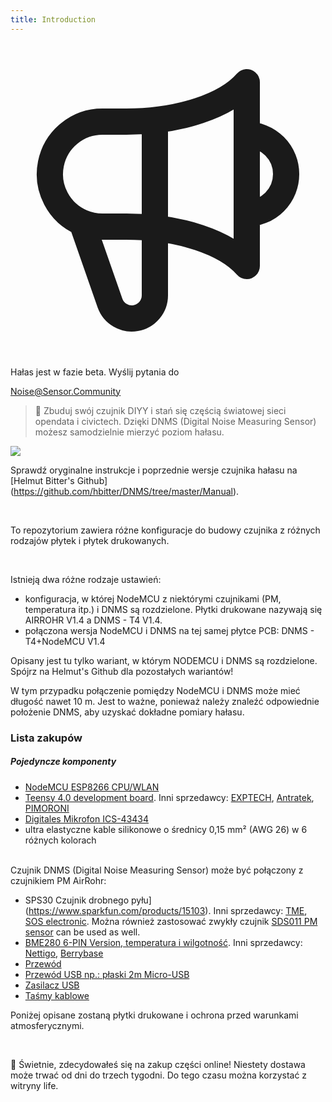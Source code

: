 ```yaml
---
title: Introduction
---
```

 
  <div class="max-w-screen-xl mx-auto pb-5">
    <div class="p-2 rounded-lg bg-indigo-100 shadow-lg sm:p-3">
    <div class="flex items-center">
          <span class="p-2 rounded-lg bg-indigo-500">
            <svg class="h-8 w-8 text-white" fill="none" viewBox="0 0 24 24" stroke="currentColor">
              <path stroke-linecap="round" stroke-linejoin="round" stroke-width="2" d="M11 5.882V19.24a1.76 1.76 0 01-3.417.592l-2.147-6.15M18 13a3 3 0 100-6M5.436 13.683A4.001 4.001 0 017 6h1.832c4.1 0 7.625-1.234 9.168-3v14c-1.543-1.766-5.067-3-9.168-3H7a3.988 3.988 0 01-1.564-.317z" />
            </svg>
          </span>
        <div class="flex-wrap flex">
          <p class="pt-1 text-indigo-700 font-medium">
              Hałas jest w fazie beta. Wyślij pytania do</p></p>
        <a href="mailto:Noise@Sensor.Community" class="ml-1 font-medium underline text-white hover:text-yellow-600">
                Noise@Sensor.Community</a>
        </div>
    </div>
  </div>
</div>


> 🚧 Zbuduj swój czujnik DIYY i stań się częścią światowej sieci opendata i civictech. Dzięki DNMS (Digital Noise Measuring Sensor) możesz samodzielnie mierzyć poziom hałasu.

 <img src="../docs/dnms/dnms-noise-measuring-sensor-kit.jpg" style="display: block; margin: 1em 0" loading="lazy"/>


Sprawdź oryginalne instrukcje i poprzednie wersje czujnika hałasu na [Helmut Bitter's Github] (https://github.com/hbitter/DNMS/tree/master/Manual).

<br>

To repozytorium zawiera różne konfiguracje do budowy czujnika z różnych rodzajów płytek i płytek drukowanych.
 
 <br>
 
 Istnieją dwa różne rodzaje ustawień:
 
* konfiguracja, w której NodeMCU z niektórymi czujnikami (PM, temperatura itp.) i DNMS są rozdzielone. Płytki drukowane nazywają się AIRROHR V1.4 a DNMS - T4 V1.4.
* połączona wersja NodeMCU i DNMS na tej samej płytce PCB: DNMS - T4+NodeMCU V1.4
  
 Opisany jest tu tylko wariant, w którym NODEMCU i DNMS są rozdzielone. Spójrz na Helmut's Github dla pozostałych wariantów!
 
  W tym przypadku połączenie pomiędzy NodeMCU i DNMS może mieć długość nawet 10 m. Jest to ważne, ponieważ należy znaleźć odpowiednie położenie DNMS, aby uzyskać dokładne pomiary hałasu.

### Lista zakupów

##### Pojedyncze komponenty
* [NodeMCU ESP8266 CPU/WLAN](https://www.aliexpress.com/wholesale?groupsort=1&SortType=price_asc&SearchText=nodemcu+v3+esp8266+ch340)
* [Teensy 4.0 development board](https://www.pjrc.com/store/teensy40.html). Inni sprzedawcy: [EXPTECH](https://www.exp-tech.de/plattformen/teensy/9596/teensy-4.0-development-board), [Antratek](https://www.antratek.de/teensy-4-0), [PIMORONI](https://shop.pimoroni.com/products/teensy-4-0-development-board)
* [Digitales Mikrofon ICS-43434](https://www.tindie.com/products/onehorse/ics43434-i2s-digital-microphone/)
* ultra elastyczne kable silikonowe o średnicy 0,15 mm² (AWG 26) w 6 różnych kolorach
<br>
Czujnik DNMS (Digital Noise Measuring Sensor) może być połączony z czujnikiem PM AirRohr:

* SPS30 Czujnik drobnego pyłu](https://www.sparkfun.com/products/15103).  Inni sprzedawcy: [TME](https://www.tme.eu/de/details/sps30/gassensoren/sensirion/1-101638-10/?brutto=1), [SOS electronic](https://www.soselectronic.de/products/sensirion/sps30-2-304234). Można również zastosować zwykły czujnik [SDS011 PM sensor](https://de.aliexpress.com/wholesale?catId=0&initiative_id=AS_20200813122806&SearchText=sds011) can be used as well.
* [BME280 6-PIN Version, temperatura i wilgotność](https://www.aliexpress.com/wholesale?catId=0&initiative_id=SB_20200308040440&SearchText=bme280+-5V+%2B3.3V). Inni sprzedawcy: [Nettigo](https://nettigo.eu/products/module-pressure-humidity-and-temperature-sensor-bosch-bme280), [Berrybase](https://www.berrybase.de/bauelemente/sensoren-module/feuchtigkeit/bme680-breakout-board-4in1-sensor-f-252-r-temperatur-luftfeuchtigkeit-luftdruck-und-luftg-252-t)
* [Przewód](http://www.aliexpress.com/wholesale?groupsort=1&SortType=price_asc&SearchText=Dupont+cable+20cm+female-female)
* [Przewód USB np.: płaski 2m Micro-USB](https://www.aliexpress.com/wholesale?catId=0&initiative_id=SB_20200308040708&SearchText=micro+usb+flat+cable+2m)
* [Zasilacz USB](https://www.aliexpress.com/wholesale?catId=0&initiative_id=SB_20200308040834&SearchText=single+micro+usb+eu+power+supply)
* [Taśmy kablowe](https://www.aliexpress.com/wholesale?catId=0&initiative_id=SB_20200308040852&SearchText=cable+straps)

Poniżej opisane zostaną płytki drukowane i ochrona przed warunkami atmosferycznymi.

<br>

🙌 Świetnie, zdecydowałeś się na zakup części online! 
Niestety dostawa może trwać od dni do trzech tygodni. 
Do tego czasu można korzystać z witryny life️.

